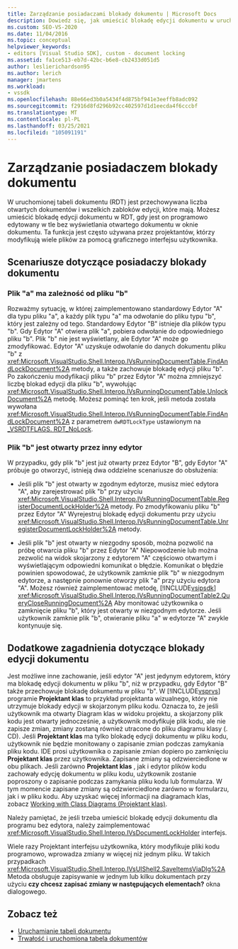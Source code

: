 ```yaml
---
title: Zarządzanie posiadaczami blokady dokumentu | Microsoft Docs
description: Dowiedz się, jak umieścić blokadę edycji dokumentu w uruchomionej tabeli dokumentu bez wyświetlania w oknie dokumentu otwartego dokumentu.
ms.custom: SEO-VS-2020
ms.date: 11/04/2016
ms.topic: conceptual
helpviewer_keywords:
- editors [Visual Studio SDK], custom - document locking
ms.assetid: fa1ce513-eb7d-42bc-b6e8-cb2433d051d5
author: leslierichardson95
ms.author: lerich
manager: jmartens
ms.workload:
- vssdk
ms.openlocfilehash: 88e66ed3b0a5434f4d875bf941e3eeffb8adc092
ms.sourcegitcommit: f2916d8fd296b92cc402597d1d1eecda4f6cccbf
ms.translationtype: MT
ms.contentlocale: pl-PL
ms.lasthandoff: 03/25/2021
ms.locfileid: "105091191"
---
```

# <a name="document-lock-holder-management"></a>Zarządzanie posiadaczem blokady dokumentu

W uruchomionej tabeli dokumentu (RDT) jest przechowywana liczba otwartych dokumentów i wszelkich zabloków edycji, które mają. Możesz umieścić blokadę edycji dokumentu w RDT, gdy jest on programowo edytowany w tle bez wyświetlania otwartego dokumentu w oknie dokumentu. Ta funkcja jest często używana przez projektantów, którzy modyfikują wiele plików za pomocą graficznego interfejsu użytkownika.

## <a name="document-lock-holder-scenarios"></a>Scenariusze dotyczące posiadaczy blokady dokumentu

### <a name="file-a-has-a-dependence-on-file-b"></a>Plik "a" ma zależność od pliku "b"

Rozważmy sytuację, w której zaimplementowano standardowy Edytor "A" dla typu pliku "a", a każdy plik typu "a" ma odwołanie do pliku typu "b", który jest zależny od tego. Standardowy Edytor "B" istnieje dla plików typu "b". Gdy Edytor "A" otwiera plik "a", pobiera odwołanie do odpowiedniego pliku "b". Plik "b" nie jest wyświetlany, ale Edytor "A" może go zmodyfikować. Edytor "A" uzyskuje odwołanie do danych dokumentu pliku "b" z <xref:Microsoft.VisualStudio.Shell.Interop.IVsRunningDocumentTable.FindAndLockDocument%2A> metody, a także zachowuje blokadę edycji pliku "b". Po zakończeniu modyfikacji pliku "b" przez Edytor "A" można zmniejszyć liczbę blokad edycji dla pliku "b", wywołując <xref:Microsoft.VisualStudio.Shell.Interop.IVsRunningDocumentTable.UnlockDocument%2A> metodę. Możesz pominąć ten krok, jeśli metoda została wywołana <xref:Microsoft.VisualStudio.Shell.Interop.IVsRunningDocumentTable.FindAndLockDocument%2A> z parametrem `dwRDTLockType` ustawionym na [_VSRDTFLAGS. RDT_NoLock](<xref:Microsoft.VisualStudio.Shell.Interop._VSRDTFLAGS.RDT_NoLock>).

### <a name="file-b-is-opened-by-a-different-editor"></a>Plik "b" jest otwarty przez inny edytor

W przypadku, gdy plik "b" jest już otwarty przez Edytor "B", gdy Edytor "A" próbuje go otworzyć, istnieją dwa oddzielne scenariusze do obsłużenia:

- Jeśli plik "b" jest otwarty w zgodnym edytorze, musisz mieć edytora "A", aby zarejestrować plik "b" przy użyciu <xref:Microsoft.VisualStudio.Shell.Interop.IVsRunningDocumentTable.RegisterDocumentLockHolder%2A> metody. Po zmodyfikowaniu pliku "b" przez Edytor "A" Wyrejestruj blokadę edycji dokumentu przy użyciu <xref:Microsoft.VisualStudio.Shell.Interop.IVsRunningDocumentTable.UnregisterDocumentLockHolder%2A> metody.

- Jeśli plik "b" jest otwarty w niezgodny sposób, można pozwolić na próbę otwarcia pliku "b" przez Edytor "A" Niepowodzenie lub można zezwolić na widok skojarzony z edytorem "A" częściowo otwartym i wyświetlającym odpowiedni komunikat o błędzie. Komunikat o błędzie powinien spowodować, że użytkownik zamknie plik "b" w niezgodnym edytorze, a następnie ponownie otworzy plik "a" przy użyciu edytora "A". Możesz również zaimplementować metodę, [!INCLUDE[vsipsdk](../extensibility/includes/vsipsdk_md.md)] <xref:Microsoft.VisualStudio.Shell.Interop.IVsRunningDocumentTable2.QueryCloseRunningDocument%2A> Aby monitować użytkownika o zamknięcie pliku "b", który jest otwarty w niezgodnym edytorze. Jeśli użytkownik zamknie plik "b", otwieranie pliku "a" w edytorze "A" zwykle kontynuuje się.

## <a name="additional-document-edit-lock-considerations"></a>Dodatkowe zagadnienia dotyczące blokady edycji dokumentu

Jest możliwe inne zachowanie, jeśli edytor "A" jest jedynym edytorem, który ma blokadę edycji dokumentu w pliku "b", niż w przypadku, gdy Edytor "B" także przechowuje blokadę dokumentu w pliku "b". W [!INCLUDE[vsprvs](../code-quality/includes/vsprvs_md.md)] programie **Projektant klas** to przykład projektanta wizualnego, który nie utrzymuje blokady edycji w skojarzonym pliku kodu. Oznacza to, że jeśli użytkownik ma otwarty Diagram klas w widoku projektu, a skojarzony plik kodu jest otwarty jednocześnie, a użytkownik modyfikuje plik kodu, ale nie zapisze zmian, zmiany zostaną również utracone do pliku diagramu klasy (. CD). Jeśli **Projektant klas** ma tylko blokadę edycji dokumentu w pliku kodu, użytkownik nie będzie monitowany o zapisanie zmian podczas zamykania pliku kodu. IDE prosi użytkownika o zapisanie zmian dopiero po zamknięciu **Projektant klas** przez użytkownika. Zapisane zmiany są odzwierciedlone w obu plikach. Jeśli zarówno **Projektant klas** , jak i edytor plików kodu zachowały edycję dokumentu w pliku kodu, użytkownik zostanie poproszony o zapisanie podczas zamykania pliku kodu lub formularza. W tym momencie zapisane zmiany są odzwierciedlone zarówno w formularzu, jak i w pliku kodu. Aby uzyskać więcej informacji na diagramach klas, zobacz [Working with Class Diagrams (Projektant klas)](../ide/class-designer/designing-and-viewing-classes-and-types.md).

Należy pamiętać, że jeśli trzeba umieścić blokadę edycji dokumentu dla programu bez edytora, należy zaimplementować <xref:Microsoft.VisualStudio.Shell.Interop.IVsDocumentLockHolder> interfejs.

Wiele razy Projektant interfejsu użytkownika, który modyfikuje pliki kodu programowo, wprowadza zmiany w więcej niż jednym pliku. W takich przypadkach <xref:Microsoft.VisualStudio.Shell.Interop.IVsUIShell2.SaveItemsViaDlg%2A> Metoda obsługuje zapisywanie w jednym lub kilku dokumentach przy użyciu **czy chcesz zapisać zmiany w następujących elementach?** okna dialogowego.

## <a name="see-also"></a>Zobacz też

- [Uruchamianie tabeli dokumentu](../extensibility/internals/running-document-table.md)
- [Trwałość i uruchomiona tabela dokumentów](../extensibility/internals/persistence-and-the-running-document-table.md)
